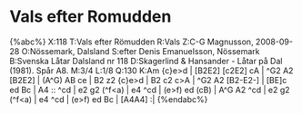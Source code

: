 # Vals efter Romudden

{%abc%}
X:118
T:Vals efter Römudden
R:Vals
Z:C-G Magnusson, 2008-09-28
O:Nössemark, Dalsland
S:efter Denis Emanuelsson, Nössemark
B:Svenska Låtar Dalsland nr 118
D:Skagerlind & Hansander - Låtar på Dal (1981). Spår A8.
M:3/4
L:1/8
Q:130
K:Am
{c}e>d | [B2E2] [c2E2] cA | ^G2 A2 [B2E2] | (A^G) AB ce | B2 z2 {c}e>d |
B2 c2 c>A | ^G2 A2 [B2-E2-] | [BE]c ed Bc | A4 :: ^cd | e2 g2 (^f<a) | e4 ^cd |
(e>f) ed (cB) | A^G A2 ^cd | e2 g2 (^f<a) | e4 ^cd | (e>f) ed Bc | [A4A4] :|
{%endabc%}

